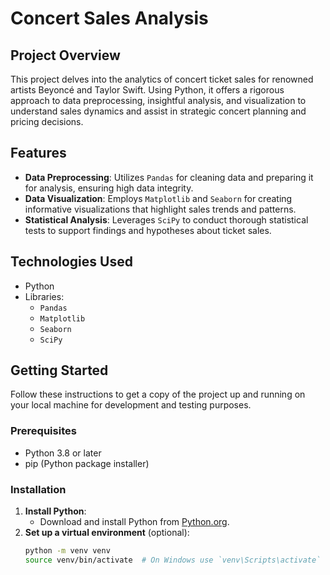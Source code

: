 # Concert Sales Analysis

## Project Overview
This project delves into the analytics of concert ticket sales for renowned artists Beyoncé and Taylor Swift. Using Python, it offers a rigorous approach to data preprocessing, insightful analysis, and visualization to understand sales dynamics and assist in strategic concert planning and pricing decisions.

## Features
- **Data Preprocessing**: Utilizes `Pandas` for cleaning data and preparing it for analysis, ensuring high data integrity.
- **Data Visualization**: Employs `Matplotlib` and `Seaborn` for creating informative visualizations that highlight sales trends and patterns.
- **Statistical Analysis**: Leverages `SciPy` to conduct thorough statistical tests to support findings and hypotheses about ticket sales.

## Technologies Used
- Python
- Libraries:
  - `Pandas`
  - `Matplotlib`
  - `Seaborn`
  - `SciPy`

## Getting Started
Follow these instructions to get a copy of the project up and running on your local machine for development and testing purposes.

### Prerequisites
- Python 3.8 or later
- pip (Python package installer)

### Installation
1. **Install Python**:
   - Download and install Python from [Python.org](https://www.python.org/downloads/).
2. **Set up a virtual environment** (optional):
   ```bash
   python -m venv venv
   source venv/bin/activate  # On Windows use `venv\Scripts\activate`

